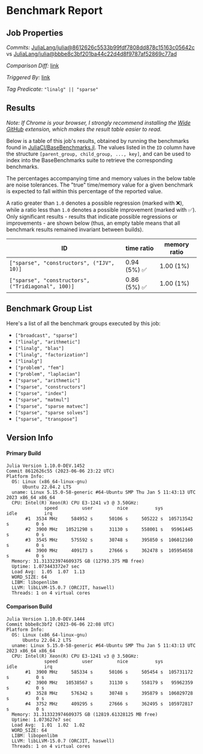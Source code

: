 # Benchmark Report

## Job Properties

*Commits:* [JuliaLang/julia@8612626c5533b99fdf7808dd878c15163c05642c](https://github.com/JuliaLang/julia/commit/8612626c5533b99fdf7808dd878c15163c05642c) vs [JuliaLang/julia@bbbe8c3bf201ba44c22d4d8f9787af52869c77ad](https://github.com/JuliaLang/julia/commit/bbbe8c3bf201ba44c22d4d8f9787af52869c77ad)

*Comparison Diff:* [link](https://github.com/JuliaLang/julia/compare/bbbe8c3bf201ba44c22d4d8f9787af52869c77ad..8612626c5533b99fdf7808dd878c15163c05642c)

*Triggered By:* [link](https://github.com/JuliaLang/julia/pull/50058#issuecomment-1579587645)

*Tag Predicate:* `"linalg" || "sparse"`

## Results

*Note: If Chrome is your browser, I strongly recommend installing the [Wide GitHub](https://chrome.google.com/webstore/detail/wide-github/kaalofacklcidaampbokdplbklpeldpj?hl=en)
extension, which makes the result table easier to read.*

Below is a table of this job's results, obtained by running the benchmarks found in
[JuliaCI/BaseBenchmarks.jl](https://github.com/JuliaCI/BaseBenchmarks.jl). The values
listed in the `ID` column have the structure `[parent_group, child_group, ..., key]`,
and can be used to index into the BaseBenchmarks suite to retrieve the corresponding
benchmarks.

The percentages accompanying time and memory values in the below table are noise tolerances. The "true"
time/memory value for a given benchmark is expected to fall within this percentage of the reported value.

A ratio greater than `1.0` denotes a possible regression (marked with :x:), while a ratio less
than `1.0` denotes a possible improvement (marked with :white_check_mark:). Only significant results - results
that indicate possible regressions or improvements - are shown below (thus, an empty table means that all
benchmark results remained invariant between builds).

| ID | time ratio | memory ratio |
|----|------------|--------------|
| `["sparse", "constructors", ("IJV", 10)]` | 0.94 (5%) :white_check_mark: | 1.00 (1%)  |
| `["sparse", "constructors", ("Tridiagonal", 100)]` | 0.86 (5%) :white_check_mark: | 1.00 (1%)  |

## Benchmark Group List

Here's a list of all the benchmark groups executed by this job:

- `["broadcast", "sparse"]`
- `["linalg", "arithmetic"]`
- `["linalg", "blas"]`
- `["linalg", "factorization"]`
- `["linalg"]`
- `["problem", "fem"]`
- `["problem", "laplacian"]`
- `["sparse", "arithmetic"]`
- `["sparse", "constructors"]`
- `["sparse", "index"]`
- `["sparse", "matmul"]`
- `["sparse", "sparse matvec"]`
- `["sparse", "sparse solves"]`
- `["sparse", "transpose"]`

## Version Info

#### Primary Build

```
Julia Version 1.10.0-DEV.1452
Commit 8612626c55 (2023-06-06 23:22 UTC)
Platform Info:
  OS: Linux (x86_64-linux-gnu)
      Ubuntu 22.04.2 LTS
  uname: Linux 5.15.0-58-generic #64-Ubuntu SMP Thu Jan 5 11:43:13 UTC 2023 x86_64 x86_64
  CPU: Intel(R) Xeon(R) CPU E3-1241 v3 @ 3.50GHz: 
              speed         user         nice          sys         idle          irq
       #1  3534 MHz     584952 s      50106 s     505222 s  105713542 s          0 s
       #2  3900 MHz   10521298 s      31130 s     558001 s   95961445 s          0 s
       #3  3545 MHz     575592 s      30748 s     395850 s  106012160 s          0 s
       #4  3900 MHz     409173 s      27666 s     362478 s  105954658 s          0 s
  Memory: 31.313323974609375 GB (12793.375 MB free)
  Uptime: 1.073443372e7 sec
  Load Avg:  1.05  1.07  1.13
  WORD_SIZE: 64
  LIBM: libopenlibm
  LLVM: libLLVM-15.0.7 (ORCJIT, haswell)
  Threads: 1 on 4 virtual cores

```

#### Comparison Build

```
Julia Version 1.10.0-DEV.1444
Commit bbbe8c3bf2 (2023-06-06 22:08 UTC)
Platform Info:
  OS: Linux (x86_64-linux-gnu)
      Ubuntu 22.04.2 LTS
  uname: Linux 5.15.0-58-generic #64-Ubuntu SMP Thu Jan 5 11:43:13 UTC 2023 x86_64 x86_64
  CPU: Intel(R) Xeon(R) CPU E3-1241 v3 @ 3.50GHz: 
              speed         user         nice          sys         idle          irq
       #1  3900 MHz     585334 s      50106 s     505454 s  105731172 s          0 s
       #2  3900 MHz   10538567 s      31130 s     558179 s   95962359 s          0 s
       #3  3528 MHz     576342 s      30748 s     395879 s  106029728 s          0 s
       #4  3752 MHz     409295 s      27666 s     362495 s  105972817 s          0 s
  Memory: 31.313323974609375 GB (12819.61328125 MB free)
  Uptime: 1.073627e7 sec
  Load Avg:  1.01  1.02  1.02
  WORD_SIZE: 64
  LIBM: libopenlibm
  LLVM: libLLVM-15.0.7 (ORCJIT, haswell)
  Threads: 1 on 4 virtual cores

```

